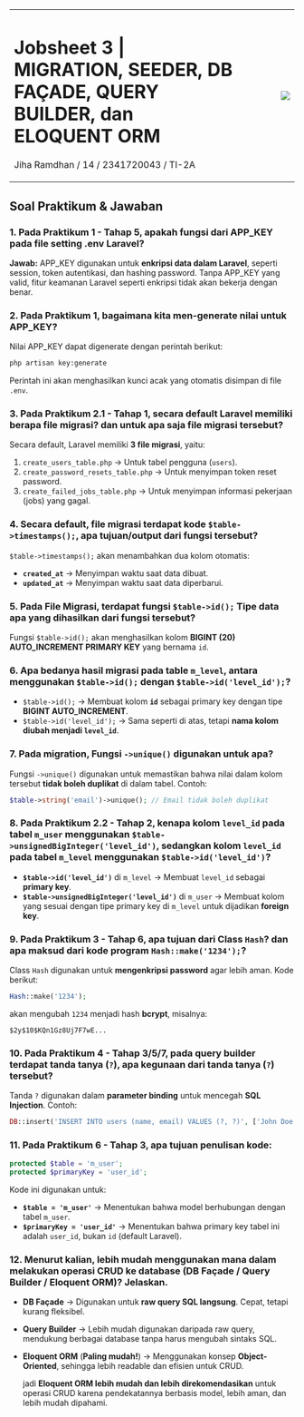 <table>
<tr>
<td>
    
# Jobsheet 3 | MIGRATION, SEEDER, DB FAÇADE, QUERY BUILDER, dan ELOQUENT ORM  
Jiha Ramdhan / 14 / 2341720043 / TI-2A
</td>
<td valign="center" align="right" width="20%">
<img src="https://akuntansi.polinema.ac.id/wp-content/uploads/2024/02/logo_polinema.png" width="">
</td>
</tr>
</table>

## Soal Praktikum & Jawaban

### 1. Pada Praktikum 1 - Tahap 5, apakah fungsi dari APP_KEY pada file setting .env Laravel?
**Jawab:** APP_KEY digunakan untuk **enkripsi data dalam Laravel**, seperti session, token autentikasi, dan hashing password. Tanpa APP_KEY yang valid, fitur keamanan Laravel seperti enkripsi tidak akan bekerja dengan benar.

### 2. Pada Praktikum 1, bagaimana kita men-generate nilai untuk APP_KEY?
Nilai APP_KEY dapat digenerate dengan perintah berikut:
```bash
php artisan key:generate
```
Perintah ini akan menghasilkan kunci acak yang otomatis disimpan di file `.env`.

### 3. Pada Praktikum 2.1 - Tahap 1, secara default Laravel memiliki berapa file migrasi? dan untuk apa saja file migrasi tersebut?
Secara default, Laravel memiliki **3 file migrasi**, yaitu:
1. `create_users_table.php` → Untuk tabel pengguna (`users`).
2. `create_password_resets_table.php` → Untuk menyimpan token reset password.
3. `create_failed_jobs_table.php` → Untuk menyimpan informasi pekerjaan (jobs) yang gagal.

### 4. Secara default, file migrasi terdapat kode `$table->timestamps();`, apa tujuan/output dari fungsi tersebut?
`$table->timestamps();` akan menambahkan dua kolom otomatis:
- **`created_at`** → Menyimpan waktu saat data dibuat.
- **`updated_at`** → Menyimpan waktu saat data diperbarui.

### 5. Pada File Migrasi, terdapat fungsi `$table->id();` Tipe data apa yang dihasilkan dari fungsi tersebut?
Fungsi `$table->id();` akan menghasilkan kolom **BIGINT (20) AUTO_INCREMENT PRIMARY KEY** yang bernama `id`.

### 6. Apa bedanya hasil migrasi pada table `m_level`, antara menggunakan `$table->id();` dengan `$table->id('level_id');`?
- `$table->id();` → Membuat kolom **`id`** sebagai primary key dengan tipe **BIGINT AUTO_INCREMENT**.
- `$table->id('level_id');` → Sama seperti di atas, tetapi **nama kolom diubah menjadi `level_id`**.

### 7. Pada migration, Fungsi `->unique()` digunakan untuk apa?
Fungsi `->unique()` digunakan untuk memastikan bahwa nilai dalam kolom tersebut **tidak boleh duplikat** di dalam tabel. Contoh:
```php
$table->string('email')->unique(); // Email tidak boleh duplikat
```

### 8. Pada Praktikum 2.2 - Tahap 2, kenapa kolom `level_id` pada tabel `m_user` menggunakan `$table->unsignedBigInteger('level_id')`, sedangkan kolom `level_id` pada tabel `m_level` menggunakan `$table->id('level_id')`?
- **`$table->id('level_id')`** di `m_level` → Membuat `level_id` sebagai **primary key**.
- **`$table->unsignedBigInteger('level_id')`** di `m_user` → Membuat kolom yang sesuai dengan tipe primary key di `m_level` untuk dijadikan **foreign key**.

### 9. Pada Praktikum 3 - Tahap 6, apa tujuan dari Class `Hash`? dan apa maksud dari kode program `Hash::make('1234');`?
Class `Hash` digunakan untuk **mengenkripsi password** agar lebih aman.
Kode berikut:
```php
Hash::make('1234');
```
akan mengubah `1234` menjadi hash **bcrypt**, misalnya:
```
$2y$10$KQn1Gz8Uj7F7wE...
```

### 10. Pada Praktikum 4 - Tahap 3/5/7, pada query builder terdapat tanda tanya (`?`), apa kegunaan dari tanda tanya (`?`) tersebut?
Tanda `?` digunakan dalam **parameter binding** untuk mencegah **SQL Injection**. Contoh:
```php
DB::insert('INSERT INTO users (name, email) VALUES (?, ?)', ['John Doe', 'john@example.com']);
```

### 11. Pada Praktikum 6 - Tahap 3, apa tujuan penulisan kode:
```php
protected $table = 'm_user';
protected $primaryKey = 'user_id';
```
Kode ini digunakan untuk:
- **`$table = 'm_user'`** → Menentukan bahwa model berhubungan dengan tabel `m_user`.
- **`$primaryKey = 'user_id'`** → Menentukan bahwa primary key tabel ini adalah `user_id`, bukan `id` (default Laravel).

### 12. Menurut kalian, lebih mudah menggunakan mana dalam melakukan operasi CRUD ke database (DB Façade / Query Builder / Eloquent ORM)? Jelaskan.
- **DB Façade** → Digunakan untuk **raw query SQL langsung**. Cepat, tetapi kurang fleksibel.
- **Query Builder** → Lebih mudah digunakan daripada raw query, mendukung berbagai database tanpa harus mengubah sintaks SQL.
- **Eloquent ORM** (**Paling mudah!**) → Menggunakan konsep **Object-Oriented**, sehingga lebih readable dan efisien untuk CRUD.

    jadi **Eloquent ORM lebih mudah dan lebih direkomendasikan** untuk operasi CRUD karena pendekatannya berbasis model, lebih aman, dan lebih mudah dipahami.




